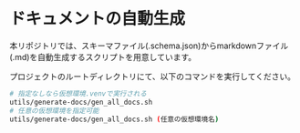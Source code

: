 # ドキュメントの自動生成

本リポジトリでは、スキーマファイル(.schema.json)からmarkdownファイル(.md)を自動生成するスクリプトを用意しています。

プロジェクトのルートディレクトリにて、以下のコマンドを実行してください。

```bash
# 指定なしなら仮想環境.venvで実行される
utils/generate-docs/gen_all_docs.sh 
# 任意の仮想環境を指定可能
utils/generate-docs/gen_all_docs.sh (任意の仮想環境名)
```
